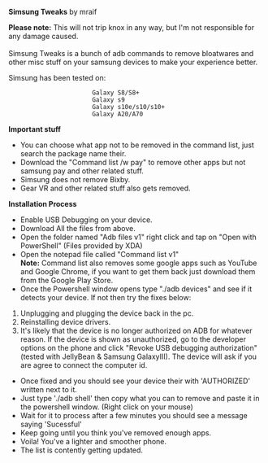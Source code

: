 <b>Simsung Tweaks</b> by mraif

<b>Please note:</b> This will not trip knox in any way, but I'm not responsible for any damage caused. </br>
</br>
Simsung Tweaks is a bunch of adb commands to remove bloatwares and other misc stuff on your samsung devices to make your experience better.

Simsung has been tested on: 

                           Galaxy S8/S8+
                           Galaxy s9
                           Galaxy s10e/s10/s10+
                           Galaxy A20/A70
                           
<b>Important stuff</b>
- You can choose what app not to be removed in the command list, just search the package name their.</br>
- Download the "Command list /w pay" to remove other apps but not samsung pay and other related stuff.</br>
- Simsung does not remove Bixby.</br>
- Gear VR and other related stuff also gets removed.</br>
                         
<b>Installation Process</b>
- Enable USB Debugging on your device.</br>
- Download All the files from above. </br>
- Open the folder named "Adb files v1" right click and tap on "Open with PowerShell" (Files provided by XDA)</br>
- Open the notepad file called "Command list v1" </br>
<b>Note:</b> Command list also removes some google apps such as YouTube and Google Chrome, if you want to get them back just download them from the Google Play Store.
- Once the Powershell window opens type "./adb devices" and see if it detects your device. If not then try the fixes below:
1. Unplugging and plugging the device back in the pc.
2. Reinstalling device drivers.
3. It's likely that the device is no longer authorized on ADB for whatever reason. If the device is shown as unauthorized, go to the developer options on the phone and click "Revoke USB debugging authorization" (tested with JellyBean & Samsung GalaxyIII). The device will ask if you are agree to connect the computer id.
- Once fixed and you should see your device their with 'AUTHORIZED' written next to it.
- Just type './adb shell' then copy what you can to remove and paste it in the powershell window. (Right click on your mouse)
- Wait for it to process after a few minutes you should see a message saying 'Sucessful'</br>
- Keep going until you think you've removed enough apps.
- Voila! You've a lighter and smoother phone.
- The list is contently getting updated.
</br>
